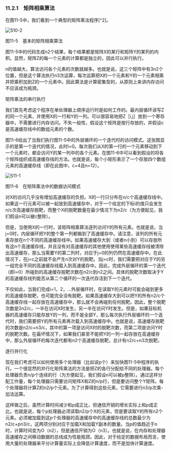 ### 11.2.1　矩阵相乘算法

在图11-5中，我们看到一个典型的矩阵乘法程序[^2]。

![510-2](../Images/image04869.jpeg)

图11-5　基本的矩阵相乘算法

图11-5中的代码生成n2个结果，每个结果都是矩阵X的某行和矩阵Y的某列的内积。显然，矩阵Z的每一个元素的计算都是独立的，因此可以并行执行。

n的值越大，算法访问各个元素的次数就越多。也就是说，这三个矩阵中有3n2个位置，但是这个算法执行n3次运算，每次运算把X的一个元素和Y的一个元素相乘并把乘积加到Z的一个元素中。因此算法是计算密集型的，从原则上来讲内存访问不应该成为瓶颈。

矩阵乘法的串行执行

我们首先考虑这个程序在单处理器上顺序运行时是如何工作的。最内层循环读写Z的同一个元素，并使用X的一行和Y的一列。可以很容易地把Z［i,j］放到一个寄存器中，不需要进行内存访问。不失一般性，假设这个矩阵是按行存放的，并假设c是高速缓存线中的数组元素的个数。

图11-6给出了当我们执行图11-5中的外层循环的一个迭代时的访问模式。这张图显示的是第一个迭代的情况，此时i=0。每次我们从X的第一行的一个元素移动到下一个元素时，都会访问Y的某一列中的各个元素。在图11-6中可以看到假设的将各个矩阵组织成高速缓存线的方法。也就是说，每个小矩形表示了一个存放四个数组元素的高速缓存线（即在此图中，c=4且n=12）。

![511-1](../Images/image04870.jpeg)

图11-6　在矩阵乘法中的数据访问模式

对X的访问几乎没有增加高速缓存的负担。X的一行只分布在n/c个高速缓存线中。如果这一行元素可以被一起放到高速缓存中，对于一个给定的下标i的值只会发生n/c次高速缓存脱靶，而整个X的脱靶数量在最少情况下为n2/c（为方便起见，我们假设n可以被c整除）。

但是，当使用X的一行时，该矩阵相乘算法逐列访问Y的所有元素。也就是说，当j=0时，内层循环把Y的整个第一列都搬到了高速缓存中。请注意，该列的所有元素存放在n个不同的高速缓存线中。如果高速缓存大到（或者n小到）可以存放所有这n个高速缓存线，并且没有对高速缓存的其他使用使得某些高速缓存线被清除出高速缓存，那么当需要Y的第二列时，对应于j=0的列仍然在高速缓存中。在此情况下，在j=c之前就不会产生n次对Y的脱靶。当j=c时，我们需要把对应于Y的另一组完全不同的高速缓存线载入到高速缓存中。因此，完成外层循环的第一个迭代（即i=0）所碰到的高速缓存脱靶次数在n2/c到n2之间。具体的脱靶次数取决于Y的高速缓存线列能否从第二个循环的一次迭代存活到下一个迭代。

不仅如此，当我们完成i=1，2，…外层循环时，在读取Y的元素时可能会碰到更多的高速缓存脱靶，也可能完全没有脱靶。如果高速缓存大到可以把Y的所有n2/c个高速缓存线一起存放在高速缓存中，那么就不会再碰到任何脱靶。因此，整个脱靶次数是2n2/c，一半在访问X时发生，另一半在访问Y时发生。但是，如果目标机器的高速缓存只能存放Y的一列，而不是全部Y，那么每次执行外层循环的一个迭代时，我们需要把Y的所有元素再次载入到高速缓存中。也就是说，高速缓存脱靶的次数是n2/c+n3/c，其中的第一项是访问X时的脱靶次数，而第二项是访问Y时的脱靶次数。在最坏情况下，如果我们甚至不能把Y的一列一起存放在高速缓存中，那么外层循环的每次迭代都有n2个高速缓存脱靶，总计有n2/c+n3次脱靶。

逐行并行化

现在我们考虑可以如何使用多个处理器（比如说p个）来加快图11-5中程序的执行。一个很显然的并行化矩阵乘法的方法是把Z的各行分配给不同的处理器。每个处理器负责n/p个连续的行（为方便起见，我们假设n可以被p整除）。通过这样分配工作量，每个处理器只需要访问矩阵X和Z的n/p行，但是要访问整个Y矩阵。每个处理器将计算Z的n2/p个元素。为了计算得到这些元素，它需要进行n3/p次乘-加法运算。

这样做之后，虽然计算时间减少和p成正比，但通信开销的增长实际上和p成正比。也就是说，每个p处理器必须读取n2/p个X的元素，但是要读取Y的所有n2个元素。必须被加载到这p个处理器的高速缓存中的高速缓存线的总数最少为n2/c+pn3/c，这两项分别对应于加载X和加载Y副本的数量。当p的值趋近于n时，计算时间变为O（n2），但是通信开销为O（n3）。也就是说，在内存和处理器高速缓存之间移动数据的总线成为性能瓶颈。因此，对于给定的数据布局而言，使用大量的处理器来平分计算量实际上会降低计算速度，而不是加快计算速度。